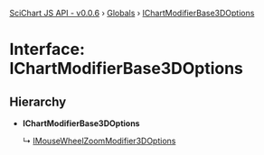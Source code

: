 [SciChart JS API - v0.0.6](../README.md) › [Globals](../globals.md) › [IChartModifierBase3DOptions](ichartmodifierbase3doptions.md)

# Interface: IChartModifierBase3DOptions

## Hierarchy

* **IChartModifierBase3DOptions**

  ↳ [IMouseWheelZoomModifier3DOptions](imousewheelzoommodifier3doptions.md)
